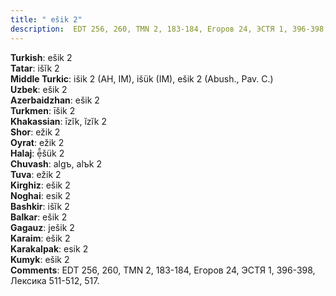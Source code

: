 ```yaml
---
title: " ešik 2"
description:  EDT 256, 260, TMN 2, 183-184, Егоров 24, ЭСТЯ 1, 396-398, Лексика 511-512, 517.
---
```


<strong>Turkish</strong>:  ešik 2<br>
<strong>Tatar</strong>:  išĭk 2<br>
<strong>Middle Turkic</strong>:  išik 2 (AH, IM), išük (IM), ešik 2 (Abush., Pav. C.)<br>
<strong>Uzbek</strong>:  ešik 2<br>
<strong>Azerbaidzhan</strong>:  ešik 2<br>
<strong>Turkmen</strong>:  īšik 2<br>
<strong>Khakassian</strong>:  īzĭk, ĭzĭk 2<br>
<strong>Shor</strong>:  ežik 2<br>
<strong>Oyrat</strong>:  ežik 2<br>
<strong>Halaj</strong>:  ẹ̄̂šük 2<br>
<strong>Chuvash</strong>:  algъ, alъk 2<br>
<strong>Tuva</strong>:  ežik 2<br>
<strong>Kirghiz</strong>:  ešik 2<br>
<strong>Noghai</strong>:  esik 2<br>
<strong>Bashkir</strong>:  išĭk 2<br>
<strong>Balkar</strong>:  ešik 2<br>
<strong>Gagauz</strong>:  ješik 2<br>
<strong>Karaim</strong>:  ešik 2<br>
<strong>Karakalpak</strong>:  esik 2<br>
<strong>Kumyk</strong>:  ešik 2<br>
<strong>Comments</strong>:  EDT 256, 260, TMN 2, 183-184, Егоров 24, ЭСТЯ 1, 396-398, Лексика 511-512, 517.<br>


